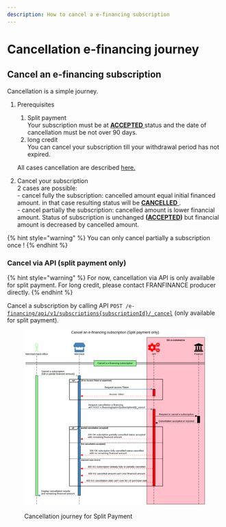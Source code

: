 ```yaml
---
description: How to cancel a e-financing subscription
---
```


# Cancellation e-financing journey

## Cancel an e-financing subscription

Cancellation is a simple journey.

1.  Prerequisites

    1. Split payment\
       Your subscription must be at [**ACCEPTED** ](../e-financing-status-life-cycle.md)status and the date of cancellation must be not over 90 days.
    2. long credit\
       You can cancel your subscription till your withdrawal period has not expired.&#x20;

    All cases  cancellation are described [here.](../e-financing-status-life-cycle.md#detail-of-sub-statuses)
2. Cancel your subscription\
   2 cases are possible:\
   \- cancel fully the subscription: cancelled amount equal initial financed amount. in that case resulting status will be [**CANCELLED** ](../e-financing-status-life-cycle.md). \
   \- cancel partially the subscription: cancelled amount is lower financial amount. Status of subscription is unchanged **(**[**ACCEPTED**](../e-financing-status-life-cycle.md)**)** but financial amount is decreased by cancelled amount.&#x20;

{% hint style="warning" %}
You can only cancel partially a subscription once !
{% endhint %}

### Cancel via API (split payment only)

{% hint style="warning" %}
For now, cancellation via API is only available for split payment. For long credit, please contact FRANFINANCE producer directly.
{% endhint %}

Cancel a subscription by calling API `POST /e-`[`financing/api/v1/subscriptions{subscriptionId}/_cancel`](../../../api-reference/e-financing-api/) (only available for split payment).

<div data-full-width="false">

<figure><img src="../../../.gitbook/assets/Cancel an e-financing subscrition (split payment only).png" alt=""><figcaption><p>Cancellation journey for Split Payment</p></figcaption></figure>

</div>
